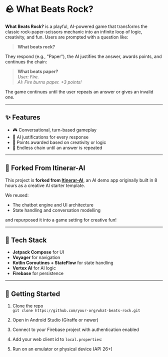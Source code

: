 # 🪨 What Beats Rock?

**What Beats Rock?** is a playful, AI-powered game that transforms the classic rock-paper-scissors mechanic into an infinite loop of logic, creativity, and fun. Users are prompted with a question like:

> **What beats rock?**

They respond (e.g., "Paper"), the AI justifies the answer, awards points, and continues the chain:

> **What beats paper?**  
> *User: Fire.*  
> *AI: Fire burns paper. +3 points!*

The game continues until the user repeats an answer or gives an invalid one.


---


## ✨ Features

- 🎮 Conversational, turn-based gameplay
- 🧠 AI justifications for every response
- 🎯 Points awarded based on creativity or logic
- 🔄 Endless chain until an answer is repeated


---


## 🔁 Forked From Itinerar-AI

This project is **forked from [Itinerar-AI](https://github.com/donald-okara/Itinerar-AI)**, an AI demo app originally built in 8 hours as a creative AI starter template.

We reused:

- The chatbot engine and UI architecture
- State handling and conversation modelling

and repurposed it into a game setting for creative fun!


---


## 🧩 Tech Stack

- **Jetpack Compose** for UI
- **Voyager** for navigation
- **Kotlin Coroutines + StateFlow** for state handling
- **Vertex AI** for AI logic
- **Firebase** for persistence


---


## 🚀 Getting Started

1. Clone the repo  
   `git clone https://github.com/your-org/what-beats-rock.git`

2. Open in Android Studio (Giraffe or newer)

3. Connect to your Firebase project with authentication enabled

4. Add your web client id to `local.properties`:  

5. Run on an emulator or physical device (API 26+)

